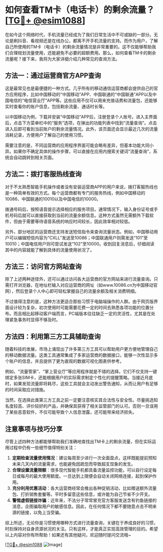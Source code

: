 # 如何查看TM卡（电话卡）的剩余流量？[[TG💪+ @esim1088](https://t.me/s/esim1088)]

在如今这个网络时代，手机流量已经成为了我们日常生活中不可或缺的一部分。无论是刷抖音、看视频还是在线办公，都离不开手机流量的支持。而作为用户，了解自己所使用的TM卡（电话卡）的剩余流量情况是非常重要的。这不仅能够帮助我们合理规划流量使用，还能避免不必要的超额费用。那么，如何查看TM卡的剩余流量呢？接下来，我将为大家详细介绍几种常见的查询方法。

## 方法一：通过运营商官方APP查询

这是最常见也是最便捷的一种方式。几乎所有的移动通信运营商都会提供自己的官方应用程序，比如中国移动的“中国移动”APP、中国联通的“中国联通”APP以及中国电信的“电信营业厅”APP等。这些应用不仅可以用来充值话费和流量包，还能够实时查看你的账户信息，包括剩余流量、通话时长等。

以中国移动为例，下载并安装“中国移动”APP后，注册登录个人账号。进入主界面后，点击下方菜单栏中的“服务”选项，在弹出的功能列表中找到“流量查询”。点击进入后即可看到当前账户的剩余流量情况。此外，该页面还会显示最近几次的流量消耗记录，方便用户了解自己的使用习惯。

需要注意的是，不同运营商的应用程序界面可能会略有差异，但基本功能大同小异。如果你不确定具体的操作步骤，可以直接在应用内搜索关键词“流量查询”，系统会自动跳转到相关页面。

## 方法二：拨打客服热线查询

对于不太熟悉智能手机操作或者没有安装运营商APP的用户来说，拨打客服热线也是一种简单有效的方式。每个运营商都有专门的服务热线，例如中国移动的10086、中国联通的10010以及中国电信的10000。

拨通号码后，按照语音提示选择相应的服务项目。通常情况下，输入身份证号或手机号码后就可以直接获取到当前的流量余额信息。这种方式虽然无需额外下载软件，但由于需要等待语音系统的响应时间较长，因此效率相对较低。

另外，部分地区的运营商还支持发送短信指令来查询流量状态。例如，中国移动用户可以编辑短信内容为“CXLL”发送至10086；中国联通用户则需发送“101”至10010；中国电信用户则可尝试发送“102”至10000。收到回复消息后，仔细阅读其中的内容就能了解到具体的流量使用状况了。

## 方法三：访问官方网站查询

除了上述两种途径外，还可以通过访问各大运营商的官方网站来进行流量查询。只需打开浏览器，在地址栏输入对应运营商的网址（如www.10086.cn为中国移动官网），然后登录个人中心即可轻松掌握自己的流量余额及相关消费明细。

不过值得注意的是，这种方法更适合那些习惯于电脑端操作的人群。由于网页版界面设计较为复杂，初次使用时可能需要花费一定的时间去熟悉各项功能的位置分布。而且相比起移动客户端而言，PC端版本往往缺乏一定的灵活性，尤其是在处理紧急事务时显得不够及时。

## 方法四：利用第三方工具辅助查询

随着科技的发展，市场上涌现出了许多第三方工具可以帮助用户更方便地管理自己的移动数据流量。这类工具通常集成了多家运营商的数据接口，能够一次性显示多个账户的信息，并且提供了更为直观的数据可视化图表供参考。

例如，“流量管家”、“掌上营业厅”等应用程序就是不错的选择。它们不仅支持一键绑定多张SIM卡，还能根据用户的实际需求制定个性化的提醒策略。当接近月底时，如果发现流量即将耗尽，这些工具就会主动发出警告通知，从而让用户有足够的时间采取应对措施。

当然，在选择此类第三方工具之前一定要注意核实其合法性与安全性。尽量挑选知名度较高、评价较好的产品，并确保其获得了相关监管部门的认可。否则一旦误用了某些恶意软件，不仅可能导致个人信息泄露，还可能带来经济损失。

## 注意事项与技巧分享

尽管上述四种方法都能够帮助我们准确地查找出TM卡上的剩余流量，但在实际运用过程中仍有一些细节值得特别关注：

1. **定期检查流量使用情况**：建议每周至少进行一次全面盘点，这样既能提前预知未来几天内的流量需求，也能避免因疏忽而导致超支现象的发生。
2. **合理设置流量限额**：很多现代智能手机都具备流量监控功能，可以自行设定每日或每月的最大使用额度。一旦达到上限便会自动关闭网络连接，起到保护作用。
3. **充分利用优惠活动**：各大运营商经常会推出各种促销活动，比如赠送额外流量包、打折销售套餐等。平时多留意这些信息，或许能为自己节省不少开支。
4. **警惕虚假链接诈骗**：近年来，不法分子常常冒充官方客服发送含有钓鱼链接的消息，企图骗取用户的敏感信息。因此，在任何情况下都不要随意点击不明来源的链接，以免上当受骗。

综上所述，无论你是习惯使用哪种方式进行流量查询，关键在于养成良好的习惯，时刻保持对自身资源状况的关注。只有这样，才能真正实现高效管理的目的。希望以上内容对你有所帮助！如果还有其他疑问，欢迎随时提问交流哦~

[[TG💪+ @esim1088](https://t.me/s/esim1088) ![Image](https://i.postimg.cc/4NQfJmqS/Snipaste-2025-05-13-00-14-12.png)]